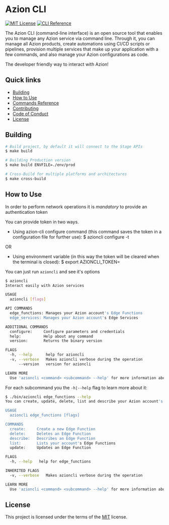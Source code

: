 # Azion CLI
[![MIT License](https://img.shields.io/badge/license-MIT-green.svg)](LICENSE)
[![CLI Reference](https://img.shields.io/badge/cli-reference-green.svg)](https://github.com/aziontech/azion-cli/wiki/azioncli)


The Azion CLI (command-line interface) is an open source tool that enables you to manage any Azion service via command line. Through it, you can manage all Azion products, create automations using CI/CD scripts or pipelines, provision multiple services that make up your application with a few commands, and also manage your Azion configurations as code.

The developer friendly way to interact with Azion!

## Quick links
* [Building](#building)
* [How to Use](#How-to-Use)
* [Commands Reference](https://github.com/aziontech/azion-cli/wiki/azioncli)
* [Contributing](CONTRIBUTING.md)
* [Code of Conduct](CODE_OF_CONDUCT.md)
* [License](#License)


## Building

```sh
# Build project, by default it will connect to the Stage APIs
$ make build

# Building Production version
$ make build ENVFILE=./env/prod

# Cross-Build for multiple platforms and architectures
$ make cross-build
```

## How to Use

In order to perform network operations it is *mandatory* to provide an authentication token

You can provide token in two ways.
* Using azion-cli configure command (this command saves the token in a configuration file for further use):
$ azioncli configure -t <authentication token>

OR

* Using environment variable (in this way the token will be cleared when the terminal is closed):
$ export AZIONCLI_TOKEN=<authentication token>


You can just run `azioncli` and see it's options

```sh
$ azioncli
Interact easily with Azion services

USAGE
  azioncli [flags]

API COMMANDS
  edge_functions: Manages your Azion account's Edge Functions
  edge_services: Manages your Azion account's Edge Services

ADDITIONAL COMMANDS
  configure:     Configure parameters and credentials
  help:          Help about any command
  version:       Returns the binary version

FLAGS
  -h, --help      help for azioncli
  -v, --verbose   Makes azioncli verbose during the operation
      --version   version for azioncli

LEARN MORE
  Use 'azioncli <command> <subcommand> --help' for more information about a command
```

For each subcommand you the `-h|--help` flag to learn more about it:

```sh
$ ./bin/azioncli edge_functions --help
You can create, update, delete, list and describe your Azion account's Edge Functions

USAGE
  azioncli edge_functions [flags]

COMMANDS
  create:     Create a new Edge Function
  delete:     Deletes an Edge Function
  describe:   Describes an Edge Function
  list:       Lists your account's Edge Functions
  update:     Updates an Edge Function

FLAGS
  -h, --help   help for edge_functions

INHERITED FLAGS
  -v, --verbose   Makes azioncli verbose during the operation

LEARN MORE
  Use 'azioncli <command> <subcommand> --help' for more information about a command
```

## License

This project is licensed under the terms of the [MIT](LICENSE) license.

